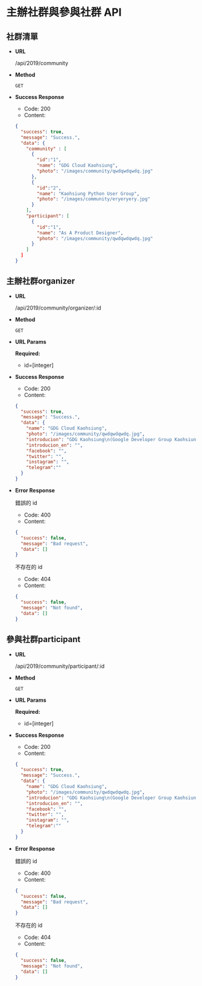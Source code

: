 # 主辦社群與參與社群 API

## 社群清單
- **URL**

    /api/2019/community

- **Method**

    `GET`

- **Success Response**

  - Code: 200
  - Content:
  ```JSON
  {
    "success": true,
    "message": "Success.",
    "data": {
      "community" : [
        {
          "id":"1",
          "name": "GDG Cloud Kaohsiung",
          "photo": "/images/community/qwdqwdqwdq.jpg"
        },
        {
          "id":"2",
          "name": "Kaohsiung Python User Group",
          "photo": "/images/community/eryeryery.jpg"
        }
      ],
      "participant": [
        {
          "id":"1",
          "name": "As A Product Designer",
          "photo": "/images/community/qwdqwdqwdq.jpg"
        }
      ]
    ]
  }
  ```

## 主辦社群organizer
- **URL**

  /api/2019/community/organizer/:id

- **Method**

  `GET`

- **URL Params**

    **Required:**

    - id=[integer]

- **Success Response**

  - Code: 200
  - Content:
  ```JSON
  {
    "success": true,
    "message": "Success.",
    "data": {
      "name": "GDG Cloud Kaohsiung",
      "photo": "/images/community/qwdqwdqwdq.jpg",
      "introducion": "GDG Kaohsiung\n(Google Developer Group Kaohsiung)\nGDG Kaohsiung 是以研究 Google 以及 Android App 領域的技術、設計、新創或相關產業為主的開發者群。每個月至少會有一場實體聚會在高雄舉行。\nGDG Kaoshiung 前身是 Android 高雄開發者社群，自從2014年三月開始舉辦，每月會有一到兩場的實體會，舉行時間原則上依講者和場地許可時間安排，實際活動時間請持續關注社團，我們會隨時公佈最新的活動訊息歡迎對相關領域有興趣的朋友可以參與聚會，一起交流討論。",
      "introducion_en": "",
      "facebook": "",
      "twitter": "",
      "instagram": "",
      "telegram":""
    }
  }
  ```
- **Error Response**

  錯誤的 id

  - Code: 400
  - Content:
  ```JSON
  {
    "success": false,
    "message": "Bad request",
    "data": []
  }
  ```

  不存在的 id
  - Code: 404
  - Content:
  ```JSON
  {
    "success": false,
    "message": "Not found",
    "data": []
  }
  ```

## 參與社群participant
- **URL**

  /api/2019/community/participant/:id

- **Method**

  `GET`

- **URL Params**

    **Required:**

    - id=[integer]

- **Success Response**

  - Code: 200
  - Content:
  ```JSON
  {
    "success": true,
    "message": "Success.",
    "data": {
      "name": "GDG Cloud Kaohsiung",
      "photo": "/images/community/qwdqwdqwdq.jpg",
      "introducion": "GDG Kaohsiung\n(Google Developer Group Kaohsiung)\nGDG Kaohsiung 是以研究 Google 以及 Android App 領域的技術、設計、新創或相關產業為主的開發者群。每個月至少會有一場實體聚會在高雄舉行。\nGDG Kaoshiung 前身是 Android 高雄開發者社群，自從2014年三月開始舉辦，每月會有一到兩場的實體會，舉行時間原則上依講者和場地許可時間安排，實際活動時間請持續關注社團，我們會隨時公佈最新的活動訊息歡迎對相關領域有興趣的朋友可以參與聚會，一起交流討論。",
      "introducion_en": "",
      "facebook": "",
      "twitter": "",
      "instagram": "",
      "telegram":""
    }
  }
  ```

- **Error Response**

  錯誤的 id

  - Code: 400
  - Content:
  ```JSON
  {
    "success": false,
    "message": "Bad request",
    "data": []
  }
  ```

  不存在的 id
  - Code: 404
  - Content:
  ```JSON
  {
    "success": false,
    "message": "Not found",
    "data": []
  }
  ```
